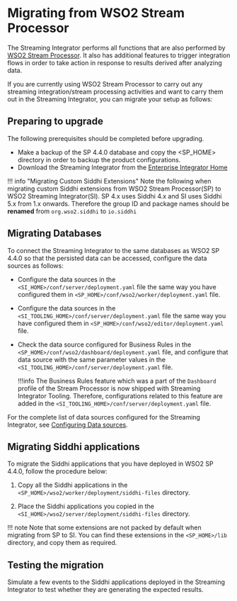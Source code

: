 # Migrating from WSO2 Stream Processor

The Streaming Integrator performs all functions that are also performed by [WSO2 Stream Processor](https://docs.wso2.com/display/SP440/Stream+Processor+Documentation). It also has additional features to trigger integration flows in order to take action in response to results derived after analyzing data.

If you are currently using WSO2 Stream Processor to carry out any streaming integration/stream processing activities and want to carry them out in the Streaming Integrator, you can migrate your setup as follows:

## Preparing to upgrade

The following prerequisites should be completed before upgrading.

- Make a backup of the SP 4.4.0 database and copy the <SP_HOME> directory in order to backup the product configurations.
- Download the Streaming Integrator from the [Enterprise Integrator Home](https://wso2.com/integration/)

!!! info "Migrating Custom Siddhi Extensions"
    Note the following when migrating custom Siddhi extensions from WSO2 Stream Processor(SP) to WSO2 Streaming Integrator(SI).
    SP 4.x uses Siddhi 4.x and SI uses Siddhi 5.x from 1.x onwards. Therefore the group ID and package names should be **renamed** from `org.wso2.siddhi` to `io.siddhi`

## Migrating Databases

To connect the Streaming Integrator to the same databases as WSO2 SP 4.4.0 so that the persisted data can be accessed, configure the data sources as follows:

- Configure the data sources in the `<SI_HOME>/conf/server/deployment.yaml` file the same way you have configured them in `<SP_HOME>/conf/wso2/worker/deployment.yaml` file.
- Configure the data sources in the `<SI_TOOLING_HOME>/conf/server/deployment.yaml` file the same way you have configured them in `<SP_HOME>/conf/wso2/editor/deployment.yaml` file.
- Check the data source configured for Business Rules in the `<SP_HOME>/conf/wso2/dashboard/deployment.yaml` file, and configure that data source with the same parameter values in the `<SI_TOOLING_HOME>/conf/server/deployment.yaml` file. 

    !!!info
        The Business Rules feature which was a part of the `Dashboard` profile of the Stream Processor is now shipped with Streaming Integrator Tooling. Therefore, configurations related to this feature are added in the `<SI_TOOLING_HOME>/conf/server/deployment.yaml` file.

For the complete list of data sources configured for the Streaming Integrator, see [Configuring Data sources](https://ei.docs.wso2.com/en/latest/streaming-integrator/setup/configuring-data-sources/).

## Migrating Siddhi applications

To migrate the Siddhi applications that you have deployed in WSO2 SP 4.4.0, follow the procedure below:

1. Copy all the Siddhi applications in the `<SP_HOME>/wso2/worker/deployment/siddhi-files` directory.

2. Place the Siddhi applications you copied in the `<SI_HOME>/wso2/server/deployment/siddhi-files` directory.

!!! note
    Note that some extensions are not packed by default when migrating from SP to SI. You can find these extensions in the `<SP_HOME>/lib` directory, and copy them as required.

## Testing the migration

Simulate a few events to the Siddhi applications deployed in the Streaming Integrator to test whether they are generating the expected results.